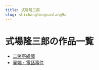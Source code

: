 ```yaml
---
title: 式場隆三郎
slug: shichanglongsanlang9a
---
```


# 式場隆三郎の作品一覧

- [二笑亭綺譚](erxiaotingqitan63)
- [発端・電話事件](faduandianhuashijian4c)
